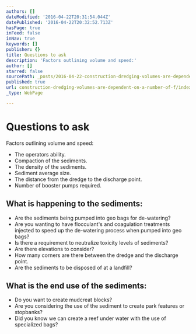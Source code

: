 ```yaml
---
authors: []
dateModified: '2016-04-22T20:31:54.044Z'
datePublished: '2016-04-22T20:32:52.713Z'
hasPage: true
inFeed: false
inNav: true
keywords: []
publisher: {}
title: Questions to ask
description: 'Factors outlining volume and speed:'
author: []
starred: false
sourcePath: _posts/2016-04-22-construction-dredging-volumes-are-dependent-on-a-number-of-f.md
published: true
url: construction-dredging-volumes-are-dependent-on-a-number-of-f/index.html
_type: WebPage

---
```

# Questions to ask

Factors outlining volume and speed:

* The operators ability.
* Compaction of the sediments.
* The density of the sediments.
* Sediment average size.
* The distance from the dredge to the discharge point.
* Number of booster pumps required.

## What is happening to the sediments:

* Are the sediments being pumped into geo bags for de-watering?
* Are you wanting to have flocculant's and coagulation treatments injected to speed up the de-watering process when pumped into geo bags?
* Is there a requirement to neutralize toxicity levels of sediments?
* Are there elevations to consider?
* How many corners are there between the dredge and the discharge point.
* Are the sediments to be disposed of at a landfill?

## What is the end use of the sediments:

* Do you want to create mudcreat blocks?
* Are you considering the use of the sediment to create park features or stopbanks?
* Did you know we can create a reef under water with the use of specialized bags?